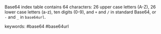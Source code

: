 Base64 index table contains 64 characters:
26 upper case letters (A-Z), 26 lower case letters (a-z), ten digits (0-9), and `+` and `/` in standard Base64, or `-` and `_` in `base64url`.

keywords: #base64 #base64url

